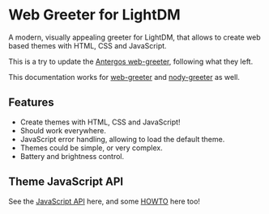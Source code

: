 # Web Greeter for LightDM

A modern, visually appealing greeter for LightDM, that allows to create web based themes with HTML, CSS and JavaScript.

This is a try to update the [Antergos web-greeter](https://github.com/Antergos/web-greeter), following what they left.

This documentation works for [web-greeter](https://github.com/JezerM/web-greeter) and [nody-greeter](https://github.com/JezerM/nody-greeter) as well.

## Features

- Create themes with HTML, CSS and JavaScript!
- Should work everywhere.
- JavaScript error handling, allowing to load the default theme.
- Themes could be simple, or very complex.
- Battery and brightness control.

## Theme JavaScript API
See the [JavaScript API][jsAPI] here, and some [HOWTO][howto] here too!


[jsAPI]: ./api/LightDM.md
[howto]: ./howto/intro.md
